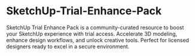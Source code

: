 # SketchUp-Trial-Enhance-Pack
SketchUp Trial Enhance Pack is a community-curated resource to boost your SketchUp experience with trial access. Accelerate 3D modeling, enhance design workflows, and unlock creative tools. Perfect for licensed designers ready to excel in a secure environment.
